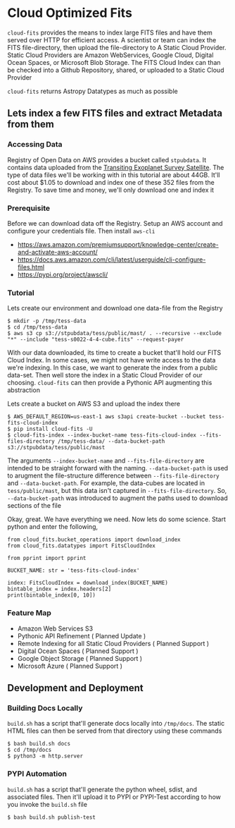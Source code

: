 # Cloud Optimized Fits

`cloud-fits` provides the means to index large FITS files and have them served over HTTP for efficient access. A 
scientist or team can index the FITS file-directory, then upload the file-directory to A Static Cloud Provider. Static
Cloud Providers are Amazon WebServices, Google Cloud, Digital Ocean Spaces, or Microsoft Blob Storage. The FITS Cloud
Index can than be checked into a Github Repository, shared, or uploaded to a Static Cloud Provider

`cloud-fits` returns Astropy Datatypes as much as possible


## Lets index a few FITS files and extract Metadata from them

### Accessing Data
Registry of Open Data on AWS provides a bucket called `stpubdata`. It contains data uploaded from the [Transiting 
Exoplanet Survey Satellite](https://tess.mit.edu/). The type of data files we'll be working with in this tutorial are
about 44GB. It'll cost about $1.05 to download and index one of these 352 files from the Registry. To save time and
money, we'll only download one and index it

### Prerequisite

Before we can download data off the Registry. Setup an AWS account and configure your credentials file. Then install
`aws-cli`

* https://aws.amazon.com/premiumsupport/knowledge-center/create-and-activate-aws-account/
* https://docs.aws.amazon.com/cli/latest/userguide/cli-configure-files.html
* https://pypi.org/project/awscli/

### Tutorial

Lets create our environment and download one data-file from the Registry

```
$ mkdir -p /tmp/tess-data
$ cd /tmp/tess-data
$ aws s3 cp s3://stpubdata/tess/public/mast/ . --recursive --exclude "*" --include "tess-s0022-4-4-cube.fits" --request-payer
```

With our data downloaded, its time to create a bucket that'll hold our FITS Cloud Index. In some cases, we might not
have write access to the data we're indexing. In this case, we want to generate the index from a public data-set. Then
well store the index in a Static Cloud Provider of our choosing. `cloud-fits` can then provide a Pythonic API
augmenting this abstraction

Lets create a bucket on AWS S3 and upload the index there

```
$ AWS_DEFAULT_REGION=us-east-1 aws s3api create-bucket --bucket tess-fits-cloud-index
$ pip install cloud-fits -U
$ cloud-fits-index --index-bucket-name tess-fits-cloud-index --fits-files-directory /tmp/tess-data/ --data-bucket-path s3://stpubdata/tess/public/mast
```

The arguments `--index-bucket-name` and `--fits-file-directory` are intended to be straight forward with the naming. 
`--data-bucket-path` is used to arugment the file-structure difference between `--fits-file-directory` and `--data-bucket-path`. 
For example, the data-cubes are located in `tess/public/mast`, but this data isn't captured in `--fits-file-directory`. So,
`--data-bucket-path` was introduced to augment the paths used to download sections of the file

Okay, great. We have everything we need. Now lets do some science. Start python and enter the following,

```
from cloud_fits.bucket_operations import download_index
from cloud_fits.datatypes import FitsCloudIndex

from pprint import pprint

BUCKET_NAME: str = 'tess-fits-cloud-index'

index: FitsCloudIndex = download_index(BUCKET_NAME)
bintable_index = index.headers[2]
print(bintable_index[0, 10])
```

### Feature Map

* Amazon Web Services S3
* Pythonic API Refinement ( Planned Update )
* Remote Indexing for all Static Cloud Providers ( Planned Support )
* Digital Ocean Spaces ( Planned Support )
* Google Object Storage ( Planned Support )
* Microsoft Azure ( Planned Support )


## Development and Deployment

### Building Docs Locally

`build.sh` has a script that'll generate docs locally into `/tmp/docs`. The static HTML files can then be served from
that directory using these commands

```
$ bash build.sh docs
$ cd /tmp/docs
$ python3 -m http.server
```

### PYPI Automation

`build.sh` has a script that'll generate the python wheel, sdist, and associated files. Then it'll upload it to
PYPI or PYPI-Test according to how you invoke the `build.sh` file

```
$ bash build.sh publish-test
```
